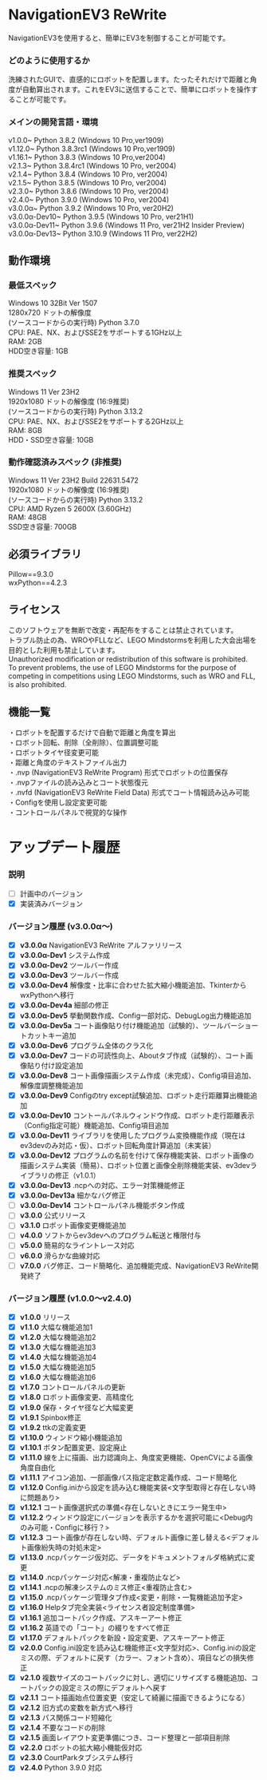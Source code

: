 # NavigationEV3 ReWrite
NavigationEV3を使用すると、簡単にEV3を制御することが可能です。  

### どのように使用するか  
洗練されたGUIで、直感的にロボットを配置します。たったそれだけで距離と角度が自動算出されます。これをEV3に送信することで、簡単にロボットを操作することが可能です。  

### メインの開発言語・環境  
v1.0.0~ Python 3.8.2 (Windows 10 Pro,ver1909)  
v1.12.0~ Python 3.8.3rc1 (Windows 10 Pro,ver1909)  
v1.16.1~ Python 3.8.3 (Windows 10 Pro,ver2004)  
v2.1.3~ Python 3.8.4rc1 (Windows 10 Pro, ver2004)  
v2.1.4~ Python 3.8.4 (Windows 10 Pro, ver2004)  
v2.1.5~ Python 3.8.5 (Windows 10 Pro, ver2004)  
v2.3.0~ Python 3.8.6 (Windows 10 Pro, ver2004)  
v2.4.0~ Python 3.9.0 (Windows 10 Pro, ver2004)  
v3.0.0α~ Python 3.9.2 (Windows 10 Pro, ver20H2)  
v3.0.0α-Dev10~ Python 3.9.5 (Windows 10 Pro, ver21H1)  
v3.0.0α-Dev11~ Python 3.9.6 (Windows 11 Pro, ver21H2 Insider Preview)  
v3.0.0α-Dev13~ Python 3.10.9 (Windows 11 Pro, ver22H2)

## 動作環境  
### 最低スペック  
Windows 10 32Bit Ver 1507  
1280x720 ドットの解像度  
(ソースコードからの実行時) Python 3.7.0  
CPU: PAE、NX、およびSSE2をサポートする1GHz以上  
RAM: 2GB  
HDD空き容量: 1GB  

### 推奨スペック  
Windows 11 Ver 23H2  
1920x1080 ドットの解像度 (16:9推奨)  
(ソースコードからの実行時) Python 3.13.2  
CPU: PAE、NX、およびSSE2をサポートする2GHz以上  
RAM: 8GB  
HDD・SSD空き容量: 10GB  

### 動作確認済みスペック (非推奨)    
Windows 11 Ver 23H2 Build 22631.5472  
1920x1080 ドットの解像度 (16:9推奨)  
(ソースコードからの実行時) Python 3.13.2   
CPU: AMD Ryzen 5 2600X (3.60GHz)  
RAM: 48GB  
SSD空き容量: 700GB  

## 必須ライブラリ
Pillow==9.3.0  
wxPython==4.2.3  

## ライセンス
このソフトウェアを無断で改変・再配布をすることは禁止されています。  
トラブル防止の為、WROやFLLなど、LEGO Mindstormsを利用した大会出場を目的とした利用も禁止しています。  
Unauthorized modification or redistribution of this software is prohibited.  
To prevent problems, the use of LEGO Mindstorms for the purpose of competing in competitions using LEGO Mindstorms, such as WRO and FLL, is also prohibited.  

## 機能一覧
・ロボットを配置するだけで自動で距離と角度を算出  
・ロボット回転、削除（全削除）、位置調整可能  
・ロボットタイヤ径変更可能  
・距離と角度のテキストファイル出力  
・.nvp (NavigationEV3 ReWrite Program) 形式でロボットの位置保存  
・.nvpファイルの読み込みとコート状態復元  
・.nvfd (NavigationEV3 ReWrite Field Data) 形式でコート情報読み込み可能  
・Configを使用し設定変更可能  
・コントロールパネルで視覚的な操作  


# アップデート履歴  
### 説明
- [ ] 計画中のバージョン
- [x] 実装済みバージョン

### バージョン履歴 (v3.0.0α～)
- [x] **v3.0.0α** NavigationEV3 ReWrite アルファリリース
- [x] **v3.0.0α-Dev1** システム作成
- [x] **v3.0.0α-Dev2** ツールバー作成
- [x] **v3.0.0α-Dev3** ツールバー作成
- [x] **v3.0.0α-Dev4** 解像度・比率に合わせた拡大縮小機能追加、TkinterからwxPythonへ移行
- [x] **v3.0.0α-Dev4a** 細部の修正
- [x] **v3.0.0α-Dev5** 挙動関数作成、Config一部対応、DebugLog出力機能追加
- [x] **v3.0.0α-Dev5a** コート画像貼り付け機能追加（試験的）、ツールバーショートカットキー追加
- [x] **v3.0.0α-Dev6** プログラム全体のクラス化
- [x] **v3.0.0α-Dev7** コードの可読性向上、Aboutタブ作成（試験的）、コート画像貼り付け設定追加  
- [x] **v3.0.0α-Dev8** コート画像描画システム作成（未完成）、Config項目追加、解像度調整機能追加
- [x] **v3.0.0α-Dev9** Configのtry except試験追加、ロボット走行距離算出機能追加
- [x] **v3.0.0α-Dev10** コントールパネルウィンドウ作成、ロボット走行距離表示（Config指定可能）機能追加、Config項目追加  
- [x] **v3.0.0α-Dev11** ライブラリを使用したプログラム変換機能作成（現在はev3devのみ対応・仮）、ロボット回転角度計算追加（未実装）
- [x] **v3.0.0α-Dev12** プログラムの名前を付けて保存機能実装、ロボット画像の描画システム実装（簡易）、ロボット位置と画像全削除機能実装、ev3devライブラリの修正（v1.0.1）
- [x] **v3.0.0α-Dev13** .ncpへの対応、エラー対策機能修正  
- [x] **v3.0.0α-Dev13a** 細かなバグ修正  
- [ ] **v3.0.0α-Dev14** コントロールパネル機能ボタン作成  
- [ ] **v3.0.0** 公式リリース
- [ ] **v3.1.0** ロボット画像変更機能追加
- [ ] **v4.0.0** ソフトからev3devへのプログラム転送と権限付与
- [ ] **v5.0.0** 簡易的なライントレース対応
- [ ] **v6.0.0** 滑らかな曲線対応
- [ ] **v7.0.0** バグ修正、コード簡略化、追加機能完成、NavigationEV3 ReWrite開発終了

### バージョン履歴 (v1.0.0～v2.4.0)
- [x] **v1.0.0** リリース  
- [x] **v1.1.0** 大幅な機能追加1  
- [x] **v1.2.0** 大幅な機能追加2  
- [x] **v1.3.0** 大幅な機能追加3  
- [x] **v1.4.0** 大幅な機能追加4  
- [x] **v1.5.0** 大幅な機能追加5  
- [x] **v1.6.0** 大幅な機能追加6  
- [x] **v1.7.0** コントロールパネルの更新  
- [x] **v1.8.0** ロボット画像変更、高精度化  
- [x] **v1.9.0** 保存・タイヤ径など大幅変更  
- [x] **v1.9.1** Spinbox修正  
- [x] **v1.9.2** ttkの定義変更  
- [x] **v1.10.0** ウィンドウ縮小機能追加  
- [x] **v1.10.1** ボタン配置変更、設定廃止  
- [x] **v1.11.0** 線を上に描画、出力認識向上、角度変更機能、OpenCVによる画像角度自由化  
- [x] **v1.11.1** アイコン追加、一部画像パス指定定数定義作成、コード簡略化  
- [x] **v1.12.0** Config.iniから設定を読み込む機能実装<文字型取得と存在しない時に問題あり>  
- [x] **v1.12.1** コート画像選択式の準備<存在しないときにエラー発生中>  
- [x] **v1.12.2** ウィンドウ設定にバージョンを表示するかを選択可能に<Debug内のみ可能・Configに移行？>  
- [x] **v1.12.3** コート画像が存在しない時、デフォルト画像に差し替える<デフォルト画像紛失時の対処未定>  
- [x] **v1.13.0** .ncpパッケージ仮対応、データをドキュメントフォルダ格納式に変更  
- [x] **v1.14.0** .ncpパッケージ対応<解凍・重複防止など>
- [x] **v1.14.1** .ncpの解凍システムのミス修正<重複防止含む>
- [x] **v1.15.0** .ncpパッケージ管理タブ作成<変更・削除・一覧機能追加予定>
- [x] **v1.16.0** Helpタブ完全実装<ライセンス者設定制度準備>
- [x] **v1.16.1** 追加コートパック作成、アスキーアート修正
- [x] **v1.16.2** 英語での「コート」の綴りをすべて修正
- [x] **v1.17.0** デフォルトパックを新設・設定変更、アスキーアート修正
- [x] **v2.0.0** Config.ini設定を読み込む機能修正<文字型対応>、Config.iniの設定ミスの際、デフォルトに戻す（カラー、フォント含め）、項目などの損失修正
- [x] **v2.1.0** 複数サイズのコートパックに対し、適切にリサイズする機能追加、コートパックの設定ミスの際にデフォルトへ戻す
- [x] **v2.1.1** コート描画始点位置変更（安定して綺麗に描画できるようになる）
- [x] **v2.1.2** 旧方式の変数を新方式へ移行
- [x] **v2.1.3** パス関係コード短縮化
- [x] **v2.1.4** 不要なコードの削除
- [x] **v2.1.5** 画面レイアウト変更準備につき、コード整理と一部項目削除
- [x] **v2.2.0** ロボットの拡大縮小機能仮対応
- [x] **v2.3.0** CourtParkタブシステム移行
- [x] **v2.4.0** Python 3.9.0 対応
